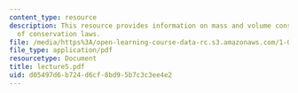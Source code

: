```yaml
---
content_type: resource
description: This resource provides information on mass and volume conservation, nature
  of conservation laws.
file: /media/https%3A/open-learning-course-data-rc.s3.amazonaws.com/1-060-engineering-mechanics-ii-spring-2006/d05497d6b724d6cf8bd95b7c3c3ee4e2_lecture5.pdf
file_type: application/pdf
resourcetype: Document
title: lecture5.pdf
uid: d05497d6-b724-d6cf-8bd9-5b7c3c3ee4e2
---
```

